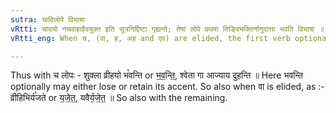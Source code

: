 ```yaml
---
sutra: चादिलोपे विभाषा
vRtti: चादयो नचवाहाहैवयुक्त इति सूत्रनिर्द्दिष्टा गृह्यन्ते; तेषां लोपे प्रथमा तिङ्विभक्तिर्नानुदात्ता भवति विभाषा ॥
vRtti_eng: When च, (वा, ह, अह and एव) are elided, the first verb optionally retains its accent.

---
```

Thus with च लोपः - शुक्ला व्रीहयो भ꣡वन्ति or भ॒व॒न्ति॒, श्वेता गा आज्याय दुहन्ति ॥ Here भवन्ति optionally may either lose or retain its accent. So also when वा is elided, as :- व्रीहिभिर्य꣡जते or य॒जे॒त॒, यवैर्य॒जे॒त॒ ॥ So also with the remaining. 
